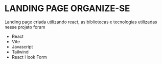 # LANDING PAGE ORGANIZE-SE 

Landing page criada utilizando react, as bibliotecas e tecnologias utilizadas nesse projeto foram
- React
- Vite
- Javascript
- Tailwind
- React Hook Form
